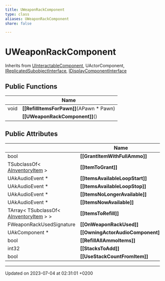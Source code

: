 ```yaml
---
title: UWeaponRackComponent
type: class
aliases: UWeaponRackComponent
share: false

---
```


# UWeaponRackComponent





Inherits from [UInteractableComponent](/docs/SDK/Source/Classes/classUInteractableComponent.md), UActorComponent, [IReplicatedSubobjectInterface](/docs/SDK/Source/Classes/classIReplicatedSubobjectInterface.md), [IDisplayComponentInterface](/docs/SDK/Source/Classes/classIDisplayComponentInterface.md)

## Public Functions

|                | Name           |
| -------------- | -------------- |
| void | **[[RefillItemsForPawn]]**(APawn * Pawn) |
| | **[[UWeaponRackComponent]]**() |

## Public Attributes

|                | Name           |
| -------------- | -------------- |
| bool | **[[GrantItemWithFullAmmo]]**  |
| TSubclassOf< [AInventoryItem](/docs/SDK/Source/Classes/classAInventoryItem.md) > | **[[ItemToGrant]]**  |
| UAkAudioEvent * | **[[ItemsAvailableLoopStart]]**  |
| UAkAudioEvent * | **[[ItemsAvailableLoopStop]]**  |
| UAkAudioEvent * | **[[ItemsNoLongerAvailable]]**  |
| UAkAudioEvent * | **[[ItemsNowAvailable]]**  |
| TArray< TSubclassOf< [AInventoryItem](/docs/SDK/Source/Classes/classAInventoryItem.md) > > | **[[ItemsToRefill]]**  |
| FWeaponRackUsedSignature | **[[OnWeaponRackUsed]]**  |
| UAkComponent * | **[[OwningActorAudioComponent]]**  |
| bool | **[[RefillAllAmmoItems]]**  |
| int32 | **[[StacksToAdd]]**  |
| bool | **[[UseStackCountFromItem]]**  |

-------------------------------

Updated on 2023-07-04 at 02:31:01 +0200